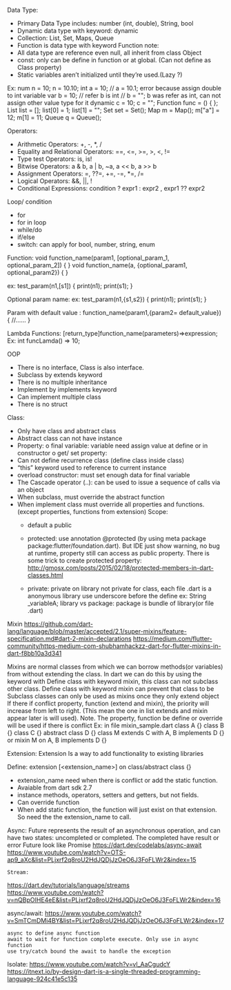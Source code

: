 




Data Type:
-	Primary Data Type includes: number (int, double), String, bool
-	Dynamic data type with keyword: dynamic
-	Collection: List, Set, Maps, Queue
-	Function is data type with keyword Function
note: 
-	All data type are reference even null, all inherit from class Object
-	const: only can be define in function or at global. (Can not define as Class property)
-	Static variables aren’t initialized until they’re used.(Lazy ?) 

Ex:
  num n = 10;
  n = 10.10;
  int a = 10;
  // a = 10.1;  error because assign double to int variable
  var b = 10; // refer b is int
  // b = ""; b was refer as int, can not assign other value type for it
  dynamic c = 10;
  c = "";
  Function func = () { };
  List list = [];
  list[0] = 1;
  list[1] = "";
  Set set = Set();
  Map m = Map();
  m["a"] = 12;
  m[1] = 11;
  Queue q = Queue();

Operators:
-	Arithmetic Operators: +, -, *, /
-	Equality and Relational Operators: ==, <=, >=, >, <, !=
-	Type test Operators:  is, is!
-	Bitwise Operators: a & b,  a | b, ~a, a << b, a >> b
-	Assignment Operators: =, ??=, +=, -=, *=, /=
-	Logical Operators: &&, ||, !
-	Conditional Expressions: condition ? expr1 : expr2 ,  expr1 ?? expr2	

Loop/ condition
-	for
-	for in loop
-	while/do
-	if/else
-	switch: can apply for bool, number, string, enum

Function:
void function_name(param1, [optional_param_1, optional_param_2]) { } 
void function_name(a, {optional_param1, optional_param2}) { } 

ex: test_param(n1,[s1]) { 
   print(n1); 
   print(s1); 
}

Optional param name:
ex: test_param(n1,{s1,s2}) { 
   print(n1); 
   print(s1); 
} 

Param with default value :
function_name(param1,{param2= default_value}) { 
   //...... 
} 

Lambda Functions: [return_type]function_name(parameters)=>expression;
Ex: int funcLamda() => 10;


OOP
-	There is no interface, Class is also interface.	
-	Subclass by extends keyword
-	There is no multiple inheritance 
-	Implement by implements keyword
-	Can implement multiple class
-	There is no struct

Class:
-	Only have class and abstract class
-	Abstract class can not have instance
-	Property:
o	final variable: variable need assign value at define or in constructor
o	get/ set property:
-	Can not define recurrence class (define class inside class)
-	“this” keyword used to reference to current instance
-	overload constructor: must set enough data for final variable
-	The Cascade operator (..): can be used to issue a sequence of calls via an object
-	When subclass, must override the abstract function
-	When implement class must override all properties and functions. (except properties, functions from extension)
Scope:
	- default a public
	- protected: use annotation @protected (by using meta package package:flutter/foundation.dart). But IDE just show warning, no bug at runtime, property still can access as public property. There is some trick to create protected property: http://gmosx.com/posts/2015/02/18/protected-members-in-dart-classes.html

	- private: private on library not private for class, each file .dart is a anonymous library
			use underscore before the define ex: String _variableA;
	library vs package: package is bundle of library(or file .dart)

Mixin
https://github.com/dart-lang/language/blob/master/accepted/2.1/super-mixins/feature-specification.md#dart-2-mixin-declarations
https://medium.com/flutter-community/https-medium-com-shubhamhackzz-dart-for-flutter-mixins-in-dart-f8bb10a3d341

Mixins are normal classes from which we can borrow methods(or variables) from without extending the class. In dart we can do this by using the keyword with
	Define class with keyword mixin, this class can not subclass other class.
Define class with keyword mixin can prevent that class to be Subclass
	classes can only be used as mixins once they only extend object
	If there if conflict property, function (extend and mixin), the priority will increase from left to right. (This mean the one in list extends and mixin appear later is will used). 
Note. The property, function be define or override will be used if there is conflict
 Ex: in file mixin_sample.dart
class A {}
class B {}
class C {}
abstract class D {}
class M extends C with A, B implements D {}
or mixin M on A, B implements D {}

Extension:
Extension Is a way to add functionality to existing libraries

Define:
extension [<extension_name>] on class/abstract class {}

-	extension_name need when there is conflict or add the static function.
-	Avaiable from dart sdk 2.7
-	instance methods, operators, setters and getters, but not fields.
-	Can override function
-	When add static function, the function will just exist on that extension. So need the the extension_name to call.

Async:
Future represents the result of an asynchronous operation, and can have two states: uncompleted or completed.
The completed have result or error
Future look like Promise
https://dart.dev/codelabs/async-await
https://www.youtube.com/watch?v=OTS-ap9_aXc&list=PLjxrf2q8roU2HdJQDjJzOeO6J3FoFLWr2&index=15	

	Stream:
 https://dart.dev/tutorials/language/streams
https://www.youtube.com/watch?v=nQBpOIHE4eE&list=PLjxrf2q8roU2HdJQDjJzOeO6J3FoFLWr2&index=16

async/await:
https://www.youtube.com/watch?v=SmTCmDMi4BY&list=PLjxrf2q8roU2HdJQDjJzOeO6J3FoFLWr2&index=17

	async to define async function
	await to wait for function complete execute. Only use in async function
	use try/catch bound the await to handle the exception



Isolate:
https://www.youtube.com/watch?v=vl_AaCgudcY
 https://itnext.io/by-design-dart-is-a-single-threaded-programming-language-924c41e5c135


	

